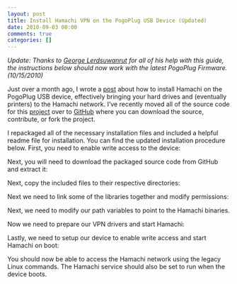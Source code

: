 ```yaml
---
layout: post
title: Install Hamachi VPN on the PogoPlug USB Device (Updated)
date: 2010-09-03 00:00
comments: true
categories: []
---
```

<p><em>Update: Thanks to <a target="_blank" href="http://stevejobsisadouche.com/">George Lerdsuwanrut</a> for all of his help with this guide, the instructions below should now work with the latest PogoPlug Firmware. (10/15/2010)</em></p>

<p>Just over a month ago, I wrote a <a href="http://mbmccormick.com/2010/07/install-hamachi-vpn-on-the-pogoplug-usb-device/" target="_blank">post</a> about how to install Hamachi on the PogoPlug USB device, effectively bringing your hard drives and (eventually printers) to the Hamachi network. I&rsquo;ve recently moved all of the source code for this <a href="http://github.com/mbmccormick/hamachi-pogoplug" target="_blank">project</a> over to <a href="http://github.com" target="_blank">GitHub</a> where you can download the source, contribute, or fork the project.</p>

<p>I repackaged all of the necessary installation files and included a helpful readme file for installation. You can find the updated installation procedure below. First, you need to enable write access to the device:</p>

<script src="https://gist.github.com/1273098.js"> </script>


<p>Next, you will need to download the packaged source code from GitHub and extract it:</p>

<script src="https://gist.github.com/1273099.js"> </script>


<p>Next, copy the included files to their respective directories:</p>

<script src="https://gist.github.com/1273100.js"> </script>


<p>Next we need to link some of the libraries together and modify permissions:</p>

<script src="https://gist.github.com/1273102.js"> </script>


<p>Next, we need to modify our path variables to point to the Hamachi binaries.</p>

<script src="https://gist.github.com/1273103.js"> </script>


<p>Now we need to prepare our VPN drivers and start Hamachi:</p>

<script src="https://gist.github.com/1273105.js"> </script>


<p>Lastly, we need to setup our device to enable write access and start Hamachi on boot:</p>

<script src="https://gist.github.com/1273107.js"> </script>


<p>You should now be able to access the Hamachi network using the legacy Linux commands. The Hamachi service should also be set to run when the device boots.</p>

